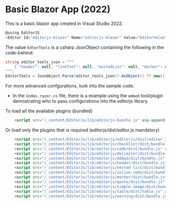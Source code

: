 ﻿# Basic Blazor App (2022)

This is a basic blazor app created in Visual Studio 2022.


```csharp
@using EditorJS
<Editor Id="editorjs-blazor" Name="editorjs-blazor" Value="EditorValue" ValueChanged="OnEditorValueChanged" Tools="EditorTools" Style="margin-top: 20px; border: thin dashed grey; padding: 0 20px 0 20px;" />
```


The value `EdtorTools` is a csharp JsonObject containing the following in the code-behind:
```csharp
string editor_tools_json = """
    { "header": null, "linkTool": null, "nestedList": null, "marker": null, "warning": null, "checklist": null, "code": null, "delimiter": null, "embed": null, "simpleImage": null, "inlineCode": null, "quote": null, "table": null }
""";
EditorTools = JsonObject.Parse(editor_tools_json)?.AsObject() ?? new();
```

For more advanced confgurations, look into the sample code.
- In the `Index.razor.cs` file, there is a example using the `embed` tool/plugin demostrating who to pass configurations into the editorjs library.


To load all the available plugins (bundled)
```html
    <script src="/_content/EditorJs/lib/editorjs-bundle.js" asp-append-version="true"></script>
```

Or load only the plugins that is required (editorjs/dist/editor.js mandatory)
```html
    <script src="/_content/EditorJs/lib/editorjs/editorjs/dist/editor.js" asp-append-version="true"></script>
    <script src="/_content/EditorJs/lib/editorjs/checklist/dist/bundle.js" asp-append-version="true"></script>
    <script src="/_content/EditorJs/lib/editorjs/code/dist/bundle.js" asp-append-version="true"></script>
    <script src="/_content/EditorJs/lib/editorjs/delimiter/dist/bundle.js" asp-append-version="true"></script>
    <script src="/_content/EditorJs/lib/editorjs/embed/dist/bundle.js" asp-append-version="true"></script>
    <script src="/_content/EditorJs/lib/editorjs/header/dist/bundle.js" asp-append-version="true"></script>
    <script src="/_content/EditorJs/lib/editorjs/nested-list/dist/bundle.js" asp-append-version="true"></script>
    <script src="/_content/EditorJs/lib/editorjs/inline-code/dist/bundle.js" asp-append-version="true"></script>
    <script src="/_content/EditorJs/lib/editorjs/marker/dist/bundle.js" asp-append-version="true"></script>
    <script src="/_content/EditorJs/lib/editorjs/quote/dist/bundle.js" asp-append-version="true"></script>
    <script src="/_content/EditorJs/lib/editorjs/simple-image/dist/bundle.js" asp-append-version="true"></script>
    <script src="/_content/EditorJs/lib/editorjs/table/dist/table.js" asp-append-version="true"></script>
    <script src="/_content/EditorJs/lib/editorjs/warning/dist/bundle.js" asp-append-version="true"></script>
```
